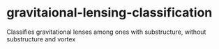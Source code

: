 # gravitaional-lensing-classification
Classifies gravitational lenses among ones with substructure, without substructure and vortex
